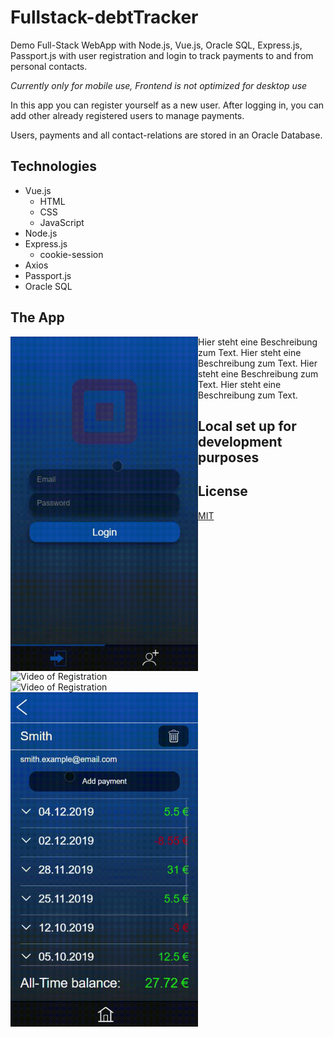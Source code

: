# Fullstack-debtTracker
Demo Full-Stack WebApp with Node.js, Vue.js, Oracle SQL, Express.js, Passport.js with user registration and login to track payments to and from personal contacts.

_Currently only for mobile use, Frontend is not optimized for desktop use_

In this app you can register yourself as a new user. After logging in, you can add other already registered users to manage payments.

Users, payments and all contact-relations are stored in an Oracle Database.

## Technologies
* Vue.js
  * HTML
  * CSS
  * JavaScript
* Node.js
* Express.js
  * cookie-session
* Axios
* Passport.js
* Oracle SQL

## The App
<a>
 <img src="/Frontend/src/assets/registration-cropped.gif" alt="Video of Registration" width="300" align="left">
 Hier steht eine Beschreibung zum Text.
</a>
<a>
 <img src="/Frontend/src/assets/login & feed-cropped.gif" alt="Video of Registration" width="300" align="left">
 Hier steht eine Beschreibung zum Text.
</a>
<a>
 <img src="/Frontend/src/assets/Add & Delete-contact-cropped.gif" alt="Video of Registration" width="300" align="left">
 Hier steht eine Beschreibung zum Text.
</a>
<a>
 <img src="/Frontend/src/assets/Add-payment-cropped.gif" alt="Video of Registration" width="300" align="left">
 Hier steht eine Beschreibung zum Text.
</a>

## Local set up for development purposes

## License
[MIT](https://choosealicense.com/licenses/mit/)
